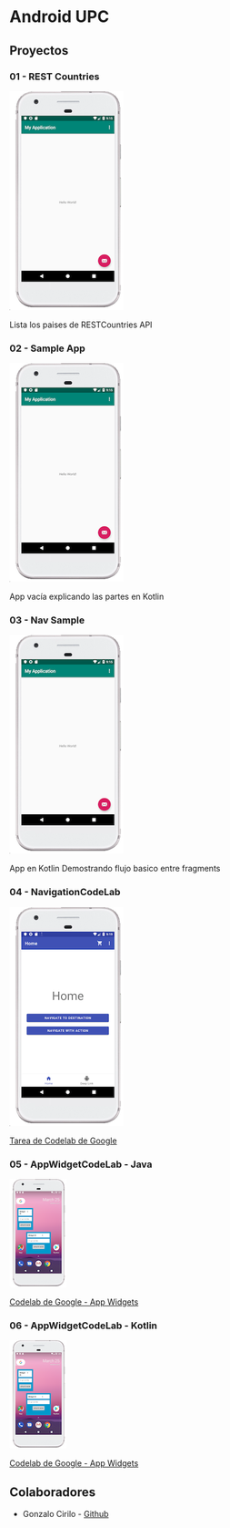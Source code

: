 # Android UPC

## Proyectos

### 01 - REST Countries 

![REST Countries Screenshot](00-docs/img/01.png)

Lista los paises de RESTCountries API

### 02 - Sample App 

![Sample App Screenshot](00-docs/img/02.png)

App vacía explicando las partes en Kotlin

### 03 - Nav Sample 

![Nav Sample Screenshot](00-docs/img/03.png)

App en Kotlin Demostrando flujo basico entre fragments

### 04 - NavigationCodeLab

![Navigation Codelab Screenshot](00-docs/img/04.png)

[Tarea de Codelab de Google](https://codelabs.developers.google.com/codelabs/android-navigation/)

### 05 - AppWidgetCodeLab - Java

![App Widget Screenshot](00-docs/img/05.png)


[Codelab de Google  - App Widgets](https://codelabs.developers.google.com/codelabs/advanced-android-training-widgets/)


### 06 - AppWidgetCodeLab - Kotlin

![App Widget Screenshot](00-docs/img/06.png)

[Codelab de Google - App Widgets](https://codelabs.developers.google.com/codelabs/advanced-android-training-widgets/)


## Colaboradores


- Gonzalo Cirilo - [Github](https://github.com/GonzaloCirilo)


